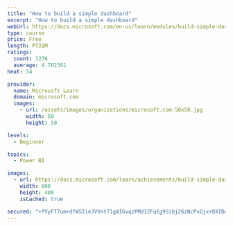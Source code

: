 ```yaml
---
title: "How to build a simple dashboard"
excerpt: "How to build a simple dashboard"
webUrl: https://docs.microsoft.com/en-us/learn/modules/build-simple-dashboard/
type: course
price: Free
length: PT31M
ratings:
  count: 3276
  average: 4.702381
heat: 54

provider:
  name: Microsoft Learn
  domain: microsoft.com
  images:
    - url: /assets/images/organizations/microsoft.com-50x50.jpg
      width: 50
      height: 50

levels:
  - Beginner

topics:
  - Power BI

images:
  - url: https://docs.microsoft.com/learn/achievements/build-simple-dashboard-social.png
    width: 800
    height: 400
    isCached: true

secured: "+fVyFT7um+dfWSIieJVVnt71g4IGvqzPMd12FqEg9Sibj26zNcPxGjx+DXIDwRXrV4r2aTpgvFYkuWyd6XatSq+DNuyYt9dq0+vbLq26xqv7YqGSadT9YP1MPZm8z5PI2/xcOfwtWaKwvJOgFbl0v98Eg9r8E16mZ9kGyyRQRkauVC4FQOc/T4nrh/iJWwxsnMVEkwxRYXC1TryxgBIPm6fRaPn6Jazy/Uvc3wrfxFPV26PRlED9QHrXOChcDm/+mV6f2opzAr0cgiXE9TIavaxuwyl7deagw0fXjFrk0RV+D0qFMzjep3bI1s7fqYA+Zf7CFqpN6zT8XmmBww3oqrhoGug04kkWFKddjNvMiz/g51qWyOgO8GUh3NX0/q0eoSryoCaUhRzxeo16DZIgut6blpQnElLxOqmP1gadPQI=;tOH9uCtZG24e524vI1xilQ=="
---
```


